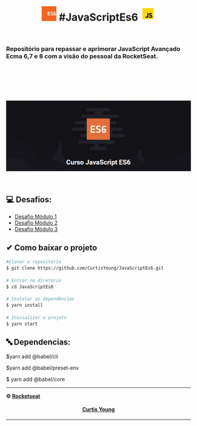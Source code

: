 


 <h1 align="center"><img src="/infoAssets/JS/es6.svg" width="40 heigth="40>  #JavaScriptEs6   <img src="/infoAssets/JS/icons8_javascript_7.svg" width="40 heigth="40> </h1>

 <p align="center"><br><h3>Repositório para repassar e aprimorar JavaScript Avançado Ecma 6,7 e 8 com a visão do pessoal da RocketSeat.</h3><br><br>
</p>
 <h2></h2>
 <br>
<p align="center"> <img src="/infoAssets/bannerCurso.png" ></p></br>
 

## 💻 Desafios:
<ul>
 <li><a href="/infoAssets/" target="_blank">Desafio Módulo 1<a></li> 
 <li><a href="/infoAssets/" target="_blank">Desafio Módulo 2<a></li> 
 <li><a href="/infoAssets/" target="_blank">Desafio Módulo 3<a></li>   
</ul>

## ✔ Como baixar o projeto

```bash
#Clonar o repositório
$ git clone https://github.com/CurtisYoung/JavaScriptEs6.git

# Entrar no diretório
$ cd JavaScriptEs6

# Instalar as dependências
$ yarn install

# Inicializar o projeto
$ yarn start
```
## :abc: Dependencias:

$yarn add @babel/cli

$yarn add @babel/preset-env

$ yarn add @babel/core

---------------------------------------------------------------------------------------
**&copy;  [Rocketseat](https://rocketseat.com.br/)**

<h4 align="center">  <a href="https://github.com/CurtisYoung" target="_blank"> Curtis Young</a> </h4>

---------------------------------------------------------------------------------------
 
